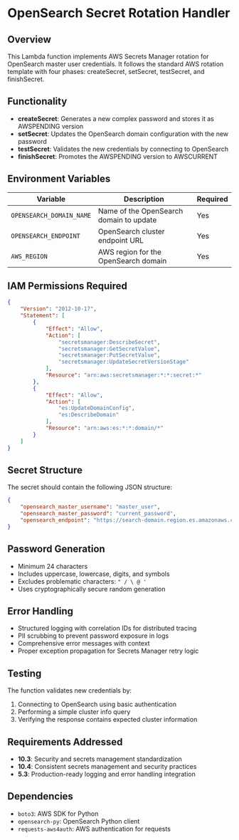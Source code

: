 # OpenSearch Secret Rotation Handler

## Overview

This Lambda function implements AWS Secrets Manager rotation for OpenSearch master user credentials. It follows the standard AWS rotation template with four phases: createSecret, setSecret, testSecret, and finishSecret.

## Functionality

- **createSecret**: Generates a new complex password and stores it as AWSPENDING version
- **setSecret**: Updates the OpenSearch domain configuration with the new password
- **testSecret**: Validates the new credentials by connecting to OpenSearch
- **finishSecret**: Promotes the AWSPENDING version to AWSCURRENT

## Environment Variables

| Variable | Description | Required |
|----------|-------------|----------|
| `OPENSEARCH_DOMAIN_NAME` | Name of the OpenSearch domain to update | Yes |
| `OPENSEARCH_ENDPOINT` | OpenSearch cluster endpoint URL | Yes |
| `AWS_REGION` | AWS region for the OpenSearch domain | Yes |

## IAM Permissions Required

```json
{
    "Version": "2012-10-17",
    "Statement": [
        {
            "Effect": "Allow",
            "Action": [
                "secretsmanager:DescribeSecret",
                "secretsmanager:GetSecretValue",
                "secretsmanager:PutSecretValue",
                "secretsmanager:UpdateSecretVersionStage"
            ],
            "Resource": "arn:aws:secretsmanager:*:*:secret:*"
        },
        {
            "Effect": "Allow",
            "Action": [
                "es:UpdateDomainConfig",
                "es:DescribeDomain"
            ],
            "Resource": "arn:aws:es:*:*:domain/*"
        }
    ]
}
```

## Secret Structure

The secret should contain the following JSON structure:

```json
{
    "opensearch_master_username": "master_user",
    "opensearch_master_password": "current_password",
    "opensearch_endpoint": "https://search-domain.region.es.amazonaws.com"
}
```

## Password Generation

- Minimum 24 characters
- Includes uppercase, lowercase, digits, and symbols
- Excludes problematic characters: `" / \ @ '`
- Uses cryptographically secure random generation

## Error Handling

- Structured logging with correlation IDs for distributed tracing
- PII scrubbing to prevent password exposure in logs
- Comprehensive error messages with context
- Proper exception propagation for Secrets Manager retry logic

## Testing

The function validates new credentials by:
1. Connecting to OpenSearch using basic authentication
2. Performing a simple cluster info query
3. Verifying the response contains expected cluster information

## Requirements Addressed

- **10.3**: Security and secrets management standardization
- **10.4**: Consistent secrets management and security practices  
- **5.3**: Production-ready logging and error handling integration

## Dependencies

- `boto3`: AWS SDK for Python
- `opensearch-py`: OpenSearch Python client
- `requests-aws4auth`: AWS authentication for requests